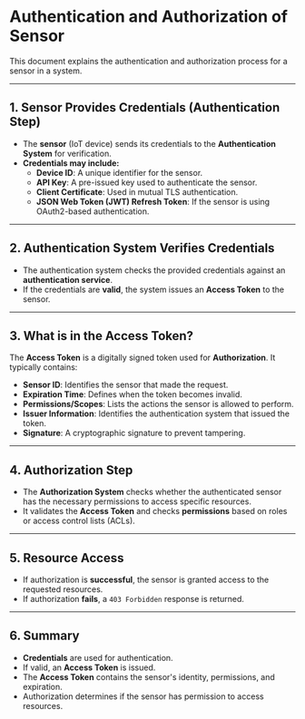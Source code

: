 # Authentication and Authorization of Sensor

This document explains the authentication and authorization process for a sensor in a system.

---

## **1. Sensor Provides Credentials (Authentication Step)**
- The **sensor** (IoT device) sends its credentials to the **Authentication System** for verification.
- **Credentials may include:**
  - **Device ID**: A unique identifier for the sensor.
  - **API Key**: A pre-issued key used to authenticate the sensor.
  - **Client Certificate**: Used in mutual TLS authentication.
  - **JSON Web Token (JWT) Refresh Token**: If the sensor is using OAuth2-based authentication.

---

## **2. Authentication System Verifies Credentials**
- The authentication system checks the provided credentials against an **authentication service**.
- If the credentials are **valid**, the system issues an **Access Token** to the sensor.

---

## **3. What is in the Access Token?**
The **Access Token** is a digitally signed token used for **Authorization**. It typically contains:

- **Sensor ID**: Identifies the sensor that made the request.
- **Expiration Time**: Defines when the token becomes invalid.
- **Permissions/Scopes**: Lists the actions the sensor is allowed to perform.
- **Issuer Information**: Identifies the authentication system that issued the token.
- **Signature**: A cryptographic signature to prevent tampering.

---

## **4. Authorization Step**
- The **Authorization System** checks whether the authenticated sensor has the necessary permissions to access specific resources.
- It validates the **Access Token** and checks **permissions** based on roles or access control lists (ACLs).

---

## **5. Resource Access**
- If authorization is **successful**, the sensor is granted access to the requested resources.
- If authorization **fails**, a `403 Forbidden` response is returned.

---

## **6. Summary**
- **Credentials** are used for authentication.
- If valid, an **Access Token** is issued.
- The **Access Token** contains the sensor's identity, permissions, and expiration.
- Authorization determines if the sensor has permission to access resources.